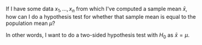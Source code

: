 
If I have some data $x_1,\ldots,x_n$ from which I've computed a sample mean
$\bar x$, how can I do a hypothesis test for whether that sample mean is equal
to the population mean $\mu$?

In other words, I want to do a two-sided hypothesis test with $H_0$ as
$\bar x=\mu$.
